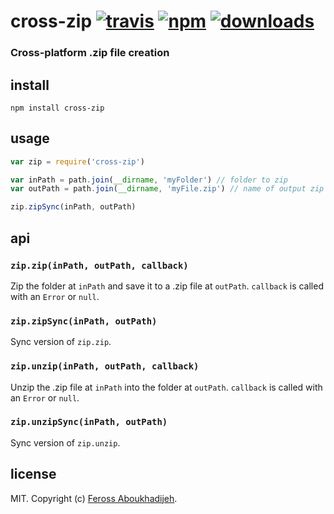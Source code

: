 # cross-zip [![travis][travis-image]][travis-url] [![npm][npm-image]][npm-url] [![downloads][downloads-image]][downloads-url]

[travis-image]: https://img.shields.io/travis/feross/cross-zip/master.svg
[travis-url]: https://travis-ci.org/feross/cross-zip
[npm-image]: https://img.shields.io/npm/v/cross-zip.svg
[npm-url]: https://npmjs.org/package/cross-zip
[downloads-image]: https://img.shields.io/npm/dm/cross-zip.svg
[downloads-url]: https://npmjs.org/package/cross-zip

### Cross-platform .zip file creation

## install

```
npm install cross-zip
```

## usage

```js
var zip = require('cross-zip')

var inPath = path.join(__dirname, 'myFolder') // folder to zip
var outPath = path.join(__dirname, 'myFile.zip') // name of output zip file

zip.zipSync(inPath, outPath)
```

## api

### `zip.zip(inPath, outPath, callback)`

Zip the folder at `inPath` and save it to a .zip file at `outPath`. `callback` is
called with an `Error` or `null`.

### `zip.zipSync(inPath, outPath)`

Sync version of `zip.zip`.

### `zip.unzip(inPath, outPath, callback)`

Unzip the .zip file at `inPath` into the folder at `outPath`. `callback` is called
with an `Error` or `null`.

### `zip.unzipSync(inPath, outPath)`

Sync version of `zip.unzip`.

## license

MIT. Copyright (c) [Feross Aboukhadijeh](http://feross.org).
